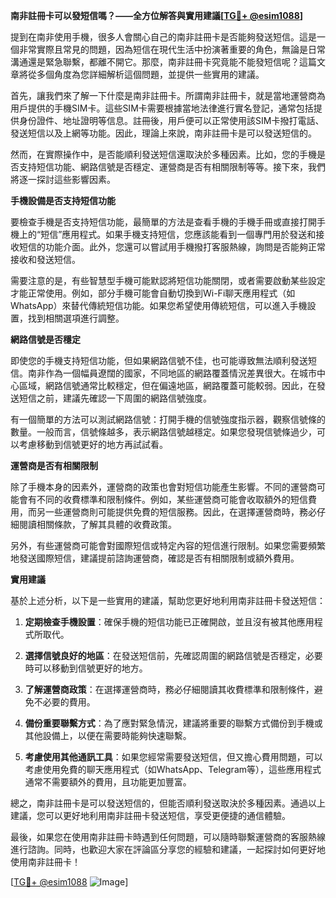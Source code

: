 **南非註冊卡可以發短信嗎？——全方位解答與實用建議[[TG💪+ @esim1088](https://t.me/s/esim1088)]**

提到在南非使用手機，很多人會關心自己的南非註冊卡是否能夠發送短信。這是一個非常實際且常見的問題，因為短信在現代生活中扮演著重要的角色，無論是日常溝通還是緊急聯繫，都離不開它。那麼，南非註冊卡究竟能不能發短信呢？這篇文章將從多個角度為您詳細解析這個問題，並提供一些實用的建議。

首先，讓我們來了解一下什麼是南非註冊卡。所謂南非註冊卡，就是當地運營商為用戶提供的手機SIM卡。這些SIM卡需要根據當地法律進行實名登記，通常包括提供身份證件、地址證明等信息。註冊後，用戶便可以正常使用該SIM卡撥打電話、發送短信以及上網等功能。因此，理論上來說，南非註冊卡是可以發送短信的。

然而，在實際操作中，是否能順利發送短信還取決於多種因素。比如，您的手機是否支持短信功能、網路信號是否穩定、運營商是否有相關限制等等。接下來，我們將逐一探討這些影響因素。

**手機設備是否支持短信功能**

要檢查手機是否支持短信功能，最簡單的方法是查看手機的手機手冊或直接打開手機上的“短信”應用程式。如果手機支持短信，您應該能看到一個專門用於發送和接收短信的功能介面。此外，您還可以嘗試用手機撥打客服熱線，詢問是否能夠正常接收和發送短信。

需要注意的是，有些智慧型手機可能默認將短信功能關閉，或者需要啟動某些設定才能正常使用。例如，部分手機可能會自動切換到Wi-Fi聊天應用程式（如WhatsApp）來替代傳統短信功能。如果您希望使用傳統短信，可以進入手機設置，找到相關選項進行調整。

**網路信號是否穩定**

即使您的手機支持短信功能，但如果網路信號不佳，也可能導致無法順利發送短信。南非作為一個幅員遼闊的國家，不同地區的網路覆蓋情況差異很大。在城市中心區域，網路信號通常比較穩定，但在偏遠地區，網路覆蓋可能較弱。因此，在發送短信之前，建議先確認一下周圍的網路信號強度。

有一個簡單的方法可以測試網路信號：打開手機的信號強度指示器，觀察信號條的數量。一般而言，信號條越多，表示網路信號越穩定。如果您發現信號條過少，可以考慮移動到信號更好的地方再試試看。

**運營商是否有相關限制**

除了手機本身的因素外，運營商的政策也會對短信功能產生影響。不同的運營商可能會有不同的收費標準和限制條件。例如，某些運營商可能會收取額外的短信費用，而另一些運營商則可能提供免費的短信服務。因此，在選擇運營商時，務必仔細閱讀相關條款，了解其具體的收費政策。

另外，有些運營商可能會對國際短信或特定內容的短信進行限制。如果您需要頻繁地發送國際短信，建議提前諮詢運營商，確認是否有相關限制或額外費用。

**實用建議**

基於上述分析，以下是一些實用的建議，幫助您更好地利用南非註冊卡發送短信：

1. **定期檢查手機設置**：確保手機的短信功能已正確開啟，並且沒有被其他應用程式所取代。
   
2. **選擇信號良好的地區**：在發送短信前，先確認周圍的網路信號是否穩定，必要時可以移動到信號更好的地方。

3. **了解運營商政策**：在選擇運營商時，務必仔細閱讀其收費標準和限制條件，避免不必要的費用。

4. **備份重要聯繫方式**：為了應對緊急情況，建議將重要的聯繫方式備份到手機或其他設備上，以便在需要時能夠快速聯繫。

5. **考慮使用其他通訊工具**：如果您經常需要發送短信，但又擔心費用問題，可以考慮使用免費的聊天應用程式（如WhatsApp、Telegram等），這些應用程式通常不需要額外的費用，且功能更加豐富。

總之，南非註冊卡是可以發送短信的，但能否順利發送取決於多種因素。通過以上建議，您可以更好地利用南非註冊卡發送短信，享受更便捷的通信體驗。

最後，如果您在使用南非註冊卡時遇到任何問題，可以隨時聯繫運營商的客服熱線進行諮詢。同時，也歡迎大家在評論區分享您的經驗和建議，一起探討如何更好地使用南非註冊卡！

[[TG💪+ @esim1088](https://t.me/s/esim1088) ![Image](https://i.postimg.cc/4NQfJmqS/Snipaste-2025-05-13-00-14-12.png)]